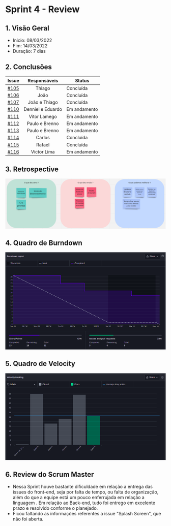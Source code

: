 # Sprint 4 - Review

## 1. Visão Geral
- Inicio: 08/03/2022
- Fim: 14/03/2022
- Duração: 7 dias
 
## 2. Conclusões
<center>

| Issue | Responsáveis | Status
|--|:-:|--|
|[#105](https://github.com/UnBArqDsw2021-2/2021.2_G4_CadernetaDeCampoDigital_docs/issues/105)|Thiago|Concluída|
|[#106](https://github.com/UnBArqDsw2021-2/2021.2_G4_CadernetaDeCampoDigital_docs/issues/106)|João |Concluída|
|[#107](https://github.com/UnBArqDsw2021-2/2021.2_G4_CadernetaDeCampoDigital_docs/issues/107)|João e Thiago |Concluída|
|[#110](https://github.com/UnBArqDsw2021-2/2021.2_G4_CadernetaDeCampoDigital_docs/issues/110)|Denniel e Eduardo |Em andamento|
|[#111](https://github.com/UnBArqDsw2021-2/2021.2_G4_CadernetaDeCampoDigital_docs/issues/111)|Vitor Lamego |Em andamento|
|[#112](https://github.com/UnBArqDsw2021-2/2021.2_G4_CadernetaDeCampoDigital_docs/issues/112)|Paulo e Brenno|Em andamento|
|[#113](https://github.com/UnBArqDsw2021-2/2021.2_G4_CadernetaDeCampoDigital_docs/issues/113)|Paulo e Brenno|Em andamento|
|[#114](https://github.com/UnBArqDsw2021-2/2021.2_G4_CadernetaDeCampoDigital_docs/issues/114)| Carlos|Concluída|
|[#115](https://github.com/UnBArqDsw2021-2/2021.2_G4_CadernetaDeCampoDigital_docs/issues/115)| Rafael|Concluída|
|[#116](https://github.com/UnBArqDsw2021-2/2021.2_G4_CadernetaDeCampoDigital_docs/issues/116)| Victor Lima|Em andamento|

</center>

## 3. Retrospective
<img src="../../assets/sprints/retrospective_4.png" class="zoom"/>

## 4. Quadro de Burndown
<img src="../../assets/sprints/burndown_4.png" class="zoom"/>

## 5. Quadro de Velocity
<img src="../../assets/sprints/velocity_4.png" class="zoom"/>

## 6. Review do Scrum Master
- Nessa Sprint houve bastante dificuldade em relação a entrega das issues do front-end, seja por falta de tempo, ou falta de organização, além do que a equipe está um pouco enferrujada em relação a linguagem . Em relação ao Back-end, tudo foi entrego em excelente prazo e resolvido conforme o planejado.
- Ficou faltando as informações referentes a issue "Splash Screen", que não foi aberta.



<!-- COPIA E COLA TEMPLATE. REGEX: :s:numero_issue:10:g -->
<!-- |[#numero_issue](https://github.com/UnBArqDsw2021-2/2021.2_G4_CadernetaDeCampoDigital_docs/issues/numero_issue)|João|Concluída|
|[#numero_issue](https://github.com/UnBArqDsw2021-2/2021.2_G4_CadernetaDeCampoDigital_docs/issues/numero_issue)|Carlos|Concluída|
|[#numero_issue](https://github.com/UnBArqDsw2021-2/2021.2_G4_CadernetaDeCampoDigital_docs/issues/numero_issue)|Vitor Lamego|Concluída|
|[#numero_issue](https://github.com/UnBArqDsw2021-2/2021.2_G4_CadernetaDeCampoDigital_docs/issues/numero_issue)|Thiago|Concluída|
|[#numero_issue](https://github.com/UnBArqDsw2021-2/2021.2_G4_CadernetaDeCampoDigital_docs/issues/numero_issue)|Victor Lima|Concluída|
|[#numero_issue](https://github.com/UnBArqDsw2021-2/2021.2_G4_CadernetaDeCampoDigital_docs/issues/numero_issue)|Brenno|Concluída|
|[#numero_issue](https://github.com/UnBArqDsw2021-2/2021.2_G4_CadernetaDeCampoDigital_docs/issues/numero_issue)|Paulo|Concluída|
|[#numero_issue](https://github.com/UnBArqDsw2021-2/2021.2_G4_CadernetaDeCampoDigital_docs/issues/numero_issue)|Rafael|Concluída|
|[#numero_issue](https://github.com/UnBArqDsw2021-2/2021.2_G4_CadernetaDeCampoDigital_docs/issues/numero_issue)|Denniel|Concluída|
|[#numero_issue](https://github.com/UnBArqDsw2021-2/2021.2_G4_CadernetaDeCampoDigital_docs/issues/numero_issue)|Eduardo|Concluída| -->
